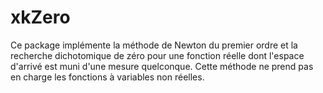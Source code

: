#   xkZero
Ce package implémente la méthode de Newton du premier ordre et la recherche dichotomique de zéro pour une fonction réelle dont l'espace d'arrivé est muni d'une mesure quelconque. Cette méthode ne prend pas en charge les fonctions à variables non réelles.
